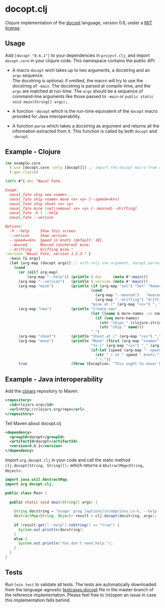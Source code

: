 # docopt.clj

Clojure implementation of the [docopt](http://docopt.org/) language, version 0.6, 
under a [MIT license](http://github.com/docopt/docopt.clj/blob/master/LICENSE).

## Usage

Add `[docopt "0.6.1"]` to your dependencies in `project.clj`, and import `docopt.core` in your clojure code. 
This namespace contains the public API:

- A macro `docopt` wich takes up to two arguments, a docstring and an `args` sequence.  
The docstring is optional; if omitted, the macro will try to use the docstring of `-main`. The docstring is parsed 
at compile-time, and the `args` are matched at run-time. The `args` should be a sequence of command-line arguments like
 those passed to `-main` or `public static void main(String[] args);`.

- A function `-docopt` which is the run-time equivalent of the `docopt` macro provided for Java interoperability.

- A function `parse` which takes a docstring as argument and returns all the information extracted from it.
This function is called by both `docopt` and `-docopt`.

## Example - Clojure

``` clojure
(ns example.core
  (:use [docopt.core :only [docopt]]) ;; import the docopt macro from docopt.core
  (:gen-class))

(defn #^{:doc "Naval Fate.

Usage:
  naval_fate ship new <name>...
  naval_fate ship <name> move <x> <y> [--speed=<kn>]
  naval_fate ship shoot <x> <y>
  naval_fate mine (set|remove) <x> <y> [--moored|--drifting]
  naval_fate -h | --help
  naval_fate --version

Options:
  -h --help     Show this screen.
  --version     Show version.
  --speed=<kn>  Speed in knots [default: 10].
  --moored      Moored (anchored) mine.
  --drifting    Drifting mine."
:version "Naval Fate, version 1.2.3." }
  -main [& args]
  (let [arg-map (docopt args)] ;; with only one argument, docopt parses -main's docstring.
    (cond 
      (or (nil? arg-map)
          (arg-map "--help")) (println (:doc     (meta #'-main)))
      (arg-map "--version")   (println (:version (meta #'-main)))
      (arg-map "mine")        (println (if (arg-map "set") "Set" "Remove") 
                                       (cond 
                                         (arg-map "--moored")   "moored" 
                                         (arg-map "--drifting") "drifting")
                                       "mine at (" (arg-map "<x>") ", " (arg-map "<y>") ").")
      (arg-map "new")         (println "Create new" 
                                       (let [[name & more-names :as names] (arg-map "<name>")]
                                         (if (seq more-names) 
                                           (str "ships " (clojure.string/join ", " names))
                                           (str "ship " name)))
                                       ".")
      (arg-map "shoot")       (println "Shoot at (" (arg-map "<x>") "," (arg-map "<y>") ").")
      (arg-map "move")        (println "Move" (first (arg-map "<name>")) 
                                       "to (" (arg-map "<x>") "," (arg-map "<y>")
                                       (if-let [speed (arg-map "--speed")]
                                         (str " ) at " speed " knots.")
                                         " )."))
      true                    (throw (Exception. "This ought to never happen.")))))
```

## Example - Java interoperability

Add the [clojars](https://clojars.org) repository to Maven.

``` xml
<repository>
  <id>clojars.org</id>
  <url>http://clojars.org/repo</url>
</repository>
```

Tell Maven about docopt.clj

``` xml
<dependency>
  <groupId>docopt</groupId>
  <artifactId>docopt</artifactId>
  <version>0.6.1</version>
</dependency>
```

Import `org.docopt.clj` in your code and call the static method `clj.docopt(String, String[]);` which returns a
`AbstractMap<String, Object>`.

``` java
import java.util.AbstractMap;
import org.docopt.clj;

public class Main {
  
  public static void main(String[] args) {
  
    String docstring = "Usage: prog [options]\n\nOptions:\n-h, --help  Print help.";
    AbstractMap<String, Object> result = clj.docopt(docstring, args);
    
    if (result.get("--help").toString() == "true") {
      System.out.println(docstring);
    }
    else {
      System.out.println("You don't need help.");
    }
  }
}
```

## Tests

Run `lein test` to validate all tests.
The tests are automatically downloaded from the language-agnostic
[testcases.docopt](https://github.com/docopt/docopt/blob/master/testcases.docopt) 
file in the master branch of the reference implementation.
Please feel free to (re)open an issue in case this implementation falls behind.

